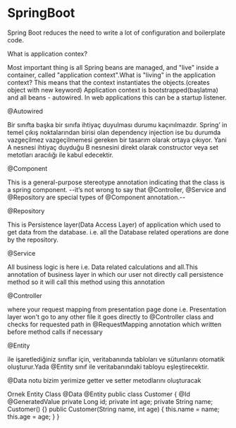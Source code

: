 # SpringBoot
Spring Boot reduces the need to write a lot of configuration and boilerplate code.

What is application contex?

Most important thing is all Spring beans are managed, and "live" inside a container, called "application context".What is "living" in the application context? This means that the context instantiates the objects.(creates object with new keyword)
Application context is bootstrapped(başlatma) and all beans - autowired. In web applications this can be a startup listener.

@Autowired

Bir sınıfta başka bir sınıfa ihtiyaç duyulması durumu kaçınılmazdır. Spring’ in temel çıkış noktalarından birisi olan dependency injection ise bu durumda vazgeçilmez vazgeçilmemesi gereken bir tasarım olarak ortaya çıkıyor. Yani A nesnesi ihtiyaç duyduğu B nesnesini direkt olarak constructor veya set metotları aracılığı ile kabul edecektir.

@Component 
 
 This is a general-purpose stereotype annotation indicating that the class is a spring component.
 --it’s not wrong to say that @Controller, @Service and @Repository are special types of @Component annotation.--
 
@Repository
 
This is Persistence layer(Data Access Layer) of application which used to get data from the database. i.e. all the Database related operations are done by the repository.
 
@Service   

All business logic is here i.e. Data related calculations and all.This annotation of business layer in which our user not directly call persistence method so it will call this method using this annotation                     

@Controller 

where your request mapping from presentation page done i.e. Presentation layer won't go to any other file it goes directly to @Controller class and checks for requested path in @RequestMapping annotation which written before method calls if necessary

@Entity 

ile işaretlediğiniz sınıflar için, veritabanında tabloları ve sütunlarını otomatik oluşturur.Yada @Entity sınıf ile veritabanındaki tabloyu eşleştirecektir.

@Data 
notu bizim yerimize getter ve setter metodlarını oluşturacak

Ornek Entity Class
@Data
@Entity
public class Customer {
    @Id
    @GeneratedValue
    private Long id;
    private int age;
    private String name;
    Customer() {}
    public Customer(String name, int age) {
        this.name = name;
        this.age = age;
    }
}





